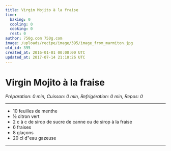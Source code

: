 ```yaml
---
title: Virgin Mojito à la fraise
time:
  baking: 0
  cooling: 0
  cooking: 0
  rest: 0
author: 750g.com 750g.com
image: /uploads/recipe/image/395/image_from_marmiton.jpg
old_id: 395
created_at: 2016-01-01 00:00:00 UTC
updated_at: 2017-07-14 21:10:26 UTC
---
```


# Virgin Mojito à la fraise

_Préparation: 0 min, Cuisson: 0 min, Refrigération: 0 min, Repos: 0_

---

- 10 feuilles de menthe
- ½ citron vert
- 2 c à c de sirop de sucre de canne ou de sirop à la fraise
- 6 fraises
- 8 glaçons
- 20 cl d"eau gazeuse

---
